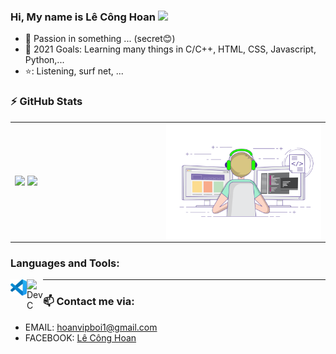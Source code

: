 ### Hi, My name is Lê Công Hoan <img src="https://media.giphy.com/media/hvRJCLFzcasrR4ia7z/giphy.gif" width="25px">

- 🔭 Passion in something ... (secret😊)
- 💪 2021 Goals: Learning many things in C/C++, HTML, CSS, Javascript, Python,...
- ⭐: Listening, surf net, ...

### :zap: GitHub Stats

<table>
<tr>
  <td width="48%">
    <img src="https://github-readme-stats.vercel.app/api?username=hoan02&show_icons=true&hide=contribs,issues&hide_border=true" />
    <img src="https://github-readme-stats.vercel.app/api/top-langs/?username=hoan02&layout=compact&show_icons=true&hide_border=true" />
  </td>
  <td width="52%"><img alt="gif" align="right" src="assets/coding-freak.gif"/></td>
</tr>
<table>

### Languages and Tools:
<img align="left" alt="Visual Studio Code" width="26px" src="https://raw.githubusercontent.com/github/explore/80688e429a7d4ef2fca1e82350fe8e3517d3494d/topics/visual-studio-code/visual-studio-code.png" />
<img align="left" alt="Dev C" width="26px" src="https://a.fsdn.com/allura/p/orwelldevcpp/icon?1480458710?&w=90" /> 

---

### 📫 Contact me via:
- EMAIL: hoanvipboi1@gmail.com
- FACEBOOK: [Lê Công Hoan][website]

[website]: https://www.facebook.com/hoancute69
